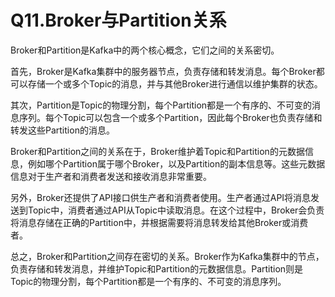 # Q11.Broker与Partition关系

Broker和Partition是Kafka中的两个核心概念，它们之间的关系密切。

首先，Broker是Kafka集群中的服务器节点，负责存储和转发消息。每个Broker都可以存储一个或多个Topic的消息，并与其他Broker进行通信以维护集群的状态。

其次，Partition是Topic的物理分割，每个Partition都是一个有序的、不可变的消息序列。每个Topic可以包含一个或多个Partition，因此每个Broker也负责存储和转发这些Partition的消息。

Broker和Partition之间的关系在于，Broker维护着Topic和Partition的元数据信息，例如哪个Partition属于哪个Broker，以及Partition的副本信息等。这些元数据信息对于生产者和消费者发送和接收消息非常重要。

另外，Broker还提供了API接口供生产者和消费者使用。生产者通过API将消息发送到Topic中，消费者通过API从Topic中读取消息。在这个过程中，Broker会负责将消息存储在正确的Partition中，并根据需要将消息转发给其他Broker或消费者。

总之，Broker和Partition之间存在密切的关系。Broker作为Kafka集群中的节点，负责存储和转发消息，并维护Topic和Partition的元数据信息。Partition则是Topic的物理分割，每个Partition都是一个有序的、不可变的消息序列。